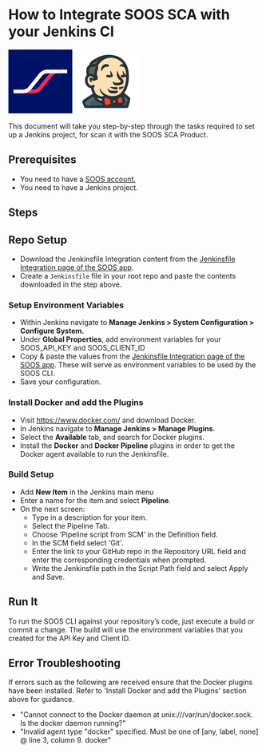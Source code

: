 # How to Integrate SOOS SCA with your Jenkins CI

<img src="../assets/img/SOOS-Icon.png" alt="SOOS" width="128" height="128">
<img src="../assets/img/jenkins.png" alt="Jenkins" width="128" height="128">

This document will take you step-by-step through the tasks required to set up a Jenkins project, for scan it with the SOOS SCA Product.
## Prerequisites

- You need to have a [SOOS account.](https://app.soos.io/register)
- You need to have a Jenkins project.

## Steps

## Repo Setup
* Download the Jenkinsfile Integration content from the [Jenkinsfile Integration page of the SOOS app](https://app.soos.io/integrate/sca?id=jenkins).
* Create a `Jenkinsfile` file in your root repo and paste the contents downloaded in the step above.

### **Setup Environment Variables**
* Within Jenkins navigate to **Manage Jenkins > System Configuration > Configure System.**
* Under **Global Properties**, add environment variables for your SOOS_API_KEY and SOOS_CLIENT_ID
* Copy & paste the values from the [Jenkinsfile Integration page of the SOOS app](https://app.soos.io/integrate/sca?id=jenkins).  These will serve as environment variables to be used by the SOOS CLI.
* Save your configuration.

### **Install Docker and add the Plugins**
* Visit https://www.docker.com/ and download Docker.
* In Jenkins navigate to **Manage Jenkins > Manage Plugins**.
* Select the **Available** tab, and search for Docker plugins.
* Install the **Docker** and **Docker Pipeline** plugins in order to get the Docker agent available to run the Jenkinsfile.

### **Build Setup**
* Add **New Item** in the Jenkins main menu
* Enter a name for the item and select **Pipeline**.
* On the next screen:
    * Type in a description for your item.
    * Select the Pipeline Tab.
    * Choose 'Pipeline script from SCM' in the Definition field.
    * In the SCM field select 'Git'.
    * Enter the link to your GitHub repo in the Repository URL field and enter the corresponding credentials when prompted.
    * Write the Jenkinsfile path in the Script Path field and select Apply and Save.

## Run It
To run the SOOS CLI against your repository’s code, just execute a build or commit a change. The build will use the environment variables that you created for the API Key and Client ID.

 
## Error Troubleshooting
If errors such as the following are received ensure that the Docker plugins have been installed.  Refer to 'Install Docker and add the Plugins' section above for guidance.
* "Cannot connect to the Docker daemon at unix:///var/run/docker.sock. Is the docker daemon running?"
* "Invalid agent type "docker" specified. Must be one of [any, label, none] @ line 3, column 9. docker"